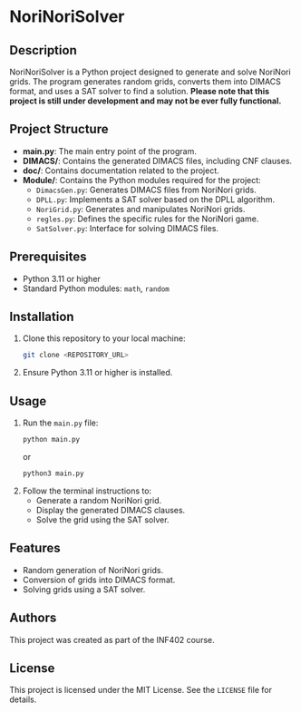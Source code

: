 # NoriNoriSolver

## Description
NoriNoriSolver is a Python project designed to generate and solve NoriNori grids. The program generates random grids, converts them into DIMACS format, and uses a SAT solver to find a solution. **Please note that this project is still under development and may not be ever fully functional.**

## Project Structure

- **main.py**: The main entry point of the program.
- **DIMACS/**: Contains the generated DIMACS files, including CNF clauses.
- **doc/**: Contains documentation related to the project.
- **Module/**: Contains the Python modules required for the project:
  - `DimacsGen.py`: Generates DIMACS files from NoriNori grids.
  - `DPLL.py`: Implements a SAT solver based on the DPLL algorithm.
  - `NoriGrid.py`: Generates and manipulates NoriNori grids.
  - `regles.py`: Defines the specific rules for the NoriNori game.
  - `SatSolver.py`: Interface for solving DIMACS files.

## Prerequisites

- Python 3.11 or higher
- Standard Python modules: `math`, `random`

## Installation

1. Clone this repository to your local machine:
   ```bash
   git clone <REPOSITORY_URL>
   ```
2. Ensure Python 3.11 or higher is installed.

## Usage

1. Run the `main.py` file:
   ```bash
   python main.py
   ```
   or
   ```bash
   python3 main.py
   ```
2. Follow the terminal instructions to:
   - Generate a random NoriNori grid.
   - Display the generated DIMACS clauses.
   - Solve the grid using the SAT solver.

## Features

- Random generation of NoriNori grids.
- Conversion of grids into DIMACS format.
- Solving grids using a SAT solver.

## Authors

This project was created as part of the INF402 course.

## License

This project is licensed under the MIT License. See the `LICENSE` file for details.
